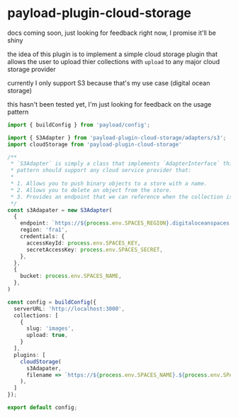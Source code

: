 # payload-plugin-cloud-storage

docs coming soon, just looking for feedback right now, I promise it'll be shiny

the idea of this plugin is to implement a simple cloud storage plugin that allows the user to upload thier collections with `upload` to any major cloud storage provider

currently I only support S3 because that's my use case (digital ocean storage)

this hasn't been tested yet, I'm just looking for feedback on the usage pattern

```ts
import { buildConfig } from 'payload/config';

import { S3Adapter } from 'payload-plugin-cloud-storage/adapters/s3';
import cloudStorage from 'payload-plugin-cloud-storage'

/**
 * `S3Adapter` is simply a class that implements `AdapterInterface` this
 * pattern should support any cloud service provider that:
 * 
 * 1. Allows you to push binary objects to a store with a name.
 * 2. Allows you to delete an object from the store.
 * 3. Provides an endpoint that we can reference when the collection is queried.
 */
const s3Adapater = new S3Adapter(
  {
    endpoint: `https://${process.env.SPACES_REGION}.digitaloceanspaces.com`,
    region: 'fra1',
    credentials: {
      accessKeyId: process.env.SPACES_KEY,
      secretAccessKey: process.env.SPACES_SECRET,
    },
  },
  {
    bucket: process.env.SPACES_NAME,
  },
)

const config = buildConfig({
  serverURL: 'http://localhost:3000',
  collections: [
    {
      slug: 'images',
      upload: true,
    }
  ],
  plugins: [
    cloudStorage(
      s3Adapater,
      filename => `https://${process.env.SPACES_NAME}.${process.env.SPACES_REGION}.cdn.digitaloceanspaces.com/${filename}`
    ),
  ]
});

export default config;
```